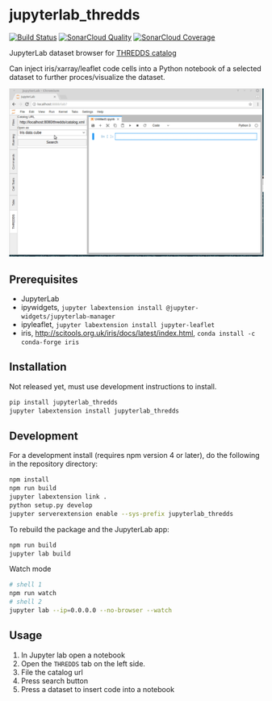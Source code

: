 # jupyterlab_thredds

[![Build Status](https://travis-ci.org/eWaterCycle/jupyterlab_thredds.svg?branch=master)](https://travis-ci.org/eWaterCycle/jupyterlab_thredds)
[![SonarCloud Quality](https://sonarcloud.io/api/project_badges/measure?project=jupyterlab_thredds&metric=alert_status)](https://sonarcloud.io/dashboard?id=jupyterlab_thredds)
[![SonarCloud Coverage](https://sonarcloud.io/api/project_badges/measure?project=jupyterlab_thredds&metric=coverage)](https://sonarcloud.io/component_measures?id=jupyterlab_thredds&metric=coverage)

JupyterLab dataset browser for [THREDDS catalog](https://www.unidata.ucar.edu/software/thredds/v4.6/tds/catalog/index.html)

Can inject iris/xarray/leaflet code cells into a Python notebook of a selected dataset to further proces/visualize the dataset.

![screenshot](jupyterlab_thredds.gif "Screenshot")

## Prerequisites

* JupyterLab
* ipywidgets, `jupyter labextension install @jupyter-widgets/jupyterlab-manager`
* ipyleaflet, `jupyter labextension install jupyter-leaflet`
* iris, http://scitools.org.uk/iris/docs/latest/index.html, `conda install -c conda-forge iris`

## Installation

Not released yet, must use development instructions to install.

```bash
pip install jupyterlab_thredds
jupyter labextension install jupyterlab_thredds
```

## Development

For a development install (requires npm version 4 or later), do the following in the repository directory:

```bash
npm install
npm run build
jupyter labextension link .
python setup.py develop
jupyter serverextension enable --sys-prefix jupyterlab_thredds
```

To rebuild the package and the JupyterLab app:

```bash
npm run build
jupyter lab build
```

Watch mode
```bash
# shell 1
npm run watch
# shell 2
jupyter lab --ip=0.0.0.0 --no-browser --watch
```

## Usage

1. In Jupyter lab open a notebook
2. Open the `THREDDS` tab on the left side.
3. File the catalog url
4. Press search button
5. Press a dataset to insert code into a notebook
